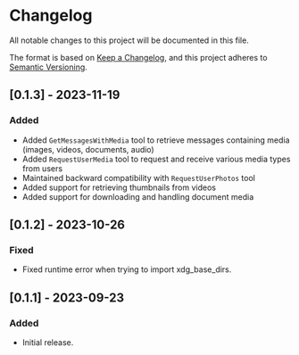 # Changelog

All notable changes to this project will be documented in this file.

The format is based on [Keep a Changelog](https://keepachangelog.com/en/1.0.0/),
and this project adheres to [Semantic Versioning](https://semver.org/spec/v2.0.0.html).

## [0.1.3] - 2023-11-19

### Added
- Added `GetMessagesWithMedia` tool to retrieve messages containing media (images, videos, documents, audio)
- Added `RequestUserMedia` tool to request and receive various media types from users
- Maintained backward compatibility with `RequestUserPhotos` tool
- Added support for retrieving thumbnails from videos
- Added support for downloading and handling document media

## [0.1.2] - 2023-10-26

### Fixed
- Fixed runtime error when trying to import xdg_base_dirs.

## [0.1.1] - 2023-09-23

### Added
- Initial release.